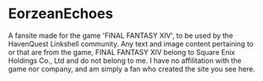 # EorzeanEchoes
A fansite made for the game 'FINAL FANTASY XIV', to be used by the HavenQuest Linkshell community.
Any text and image content pertaining to or that are from the game, FINAL FANTASY XIV belong to Square Enix Holdings Co., Ltd and do not belong to me. I have no affilitation with the game nor company, and am simply a fan who created the site you see here.
